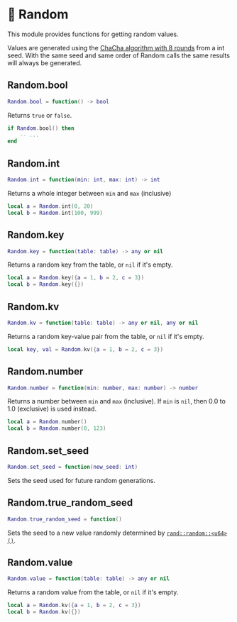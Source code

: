 # 🎲 Random

This module provides functions for getting random values.

Values are generated using the [ChaCha algorithm with 8 rounds](https://rust-random.github.io/rand/rand_chacha/struct.ChaCha8Rng.html) from a int seed. With the same seed and same order of Random calls the same results will always be generated.

## Random.bool
```lua
Random.bool = function() -> bool
```
Returns `true` or `false`.

```lua
if Random.bool() then
    -- ...
end
```

## Random.int
```lua
Random.int = function(min: int, max: int) -> int
```
Returns a whole integer between `min` and `max` (inclusive)

```lua
local a = Random.int(0, 20)
local b = Random.int(100, 999)
```

## Random.key
```lua
Random.key = function(table: table) -> any or nil
```
Returns a random key from the table, or `nil` if it's empty.
```lua
local a = Random.key({a = 1, b = 2, c = 3})
local b = Random.key({})
```

## Random.kv
```lua
Random.kv = function(table: table) -> any or nil, any or nil
```
Returns a random key-value pair from the table, or `nil` if it's empty.
```lua
local key, val = Random.kv({a = 1, b = 2, c = 3})
```

## Random.number
```lua
Random.number = function(min: number, max: number) -> number
```
Returns a number between `min` and `max` (inclusive). If `min` is `nil`, then 0.0 to 1.0 (exclusive) is used instead.

```lua
local a = Random.number()
local b = Random.number(0, 123)
```

## Random.set_seed
```lua
Random.set_seed = function(new_seed: int)
```
Sets the seed used for future random generations.

## Random.true_random_seed
```lua
Random.true_random_seed = function()
```
Sets the seed to a new value randomly determined by [`rand::random::<u64>()`](https://docs.rs/rand/latest/rand/fn.random.html).

## Random.value
```lua
Random.value = function(table: table) -> any or nil
```
Returns a random value from the table, or `nil` if it's empty.
```lua
local a = Random.kv({a = 1, b = 2, c = 3})
local b = Random.kv({})
```